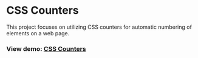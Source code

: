 # CSS Counters

This project focuses on utilizing CSS counters for automatic numbering of elements on a web page.

### View demo: [CSS Counters](https://dmitrylasuta.github.io/css-counters/)
